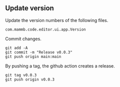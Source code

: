 
## Update version

Update the version numbers of the following files.

```
com.mammb.code.editor.ui.app.Version
```

Commit changes.

```
git add -A
git commit -m "Release v0.0.3"
git push origin main:main
```

By pushing a tag, the github action creates a release.

```
git tag v0.0.3
git push origin v0.0.3
```
